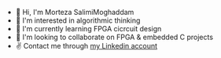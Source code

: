 - 👋 Hi, I'm Morteza SalimiMoghaddam
- 👀 I'm interested in algorithmic thinking
- 🌱 I'm currently learning FPGA cicrcuit design
- 💞️ I'm looking to collaborate on FPGA & embedded C projects
- ✌  Contact me through [my Linkedin account](https://linkedin.com/in/morteza-salimi-moghadam)


<!---
MortezaSalimiMoghaddam/MortezaSalimiMoghaddam is a ✨ special ✨ repository because its `README.md` (this file) appears on your GitHub profile.
You can click the Preview link to take a look at your changes.
rep to reach source codes of the "book"
https://github.com/ageron/handson-ml3
--->
